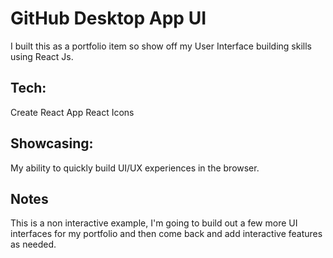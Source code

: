 # GitHub Desktop App UI
I built this as a portfolio item so show off my User Interface building skills using React Js.

## Tech:
Create React App
React Icons

## Showcasing:
My ability to quickly build UI/UX experiences in the browser.

## Notes
This is a non interactive example, I'm going to build out a few more UI interfaces for my portfolio and then come back and add interactive features as needed.


